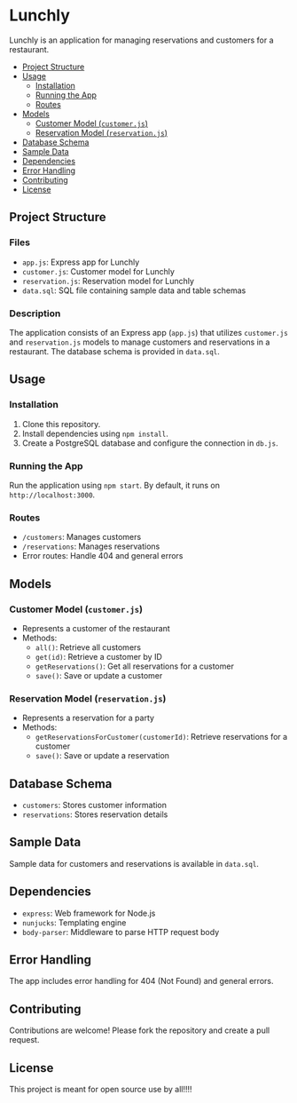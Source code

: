 # Lunchly

Lunchly is an application for managing reservations and customers for a restaurant.

- [Project Structure](#project-structure)
- [Usage](#usage)
  - [Installation](#installation)
  - [Running the App](#running-the-app)
  - [Routes](#routes)
- [Models](#models)
  - [Customer Model (`customer.js`)](#customer-model-customerjs)
  - [Reservation Model (`reservation.js`)](#reservation-model-reservationjs)
- [Database Schema](#database-schema)
- [Sample Data](#sample-data)
- [Dependencies](#dependencies)
- [Error Handling](#error-handling)
- [Contributing](#contributing)
- [License](#license)

## Project Structure

### Files

- `app.js`: Express app for Lunchly
- `customer.js`: Customer model for Lunchly
- `reservation.js`: Reservation model for Lunchly
- `data.sql`: SQL file containing sample data and table schemas

### Description

The application consists of an Express app (`app.js`) that utilizes `customer.js` and `reservation.js` models to manage customers and reservations in a restaurant. The database schema is provided in `data.sql`.

## Usage

### Installation

1. Clone this repository.
2. Install dependencies using `npm install`.
3. Create a PostgreSQL database and configure the connection in `db.js`.

### Running the App

Run the application using `npm start`. By default, it runs on `http://localhost:3000`.

### Routes

- `/customers`: Manages customers
- `/reservations`: Manages reservations
- Error routes: Handle 404 and general errors

## Models

### Customer Model (`customer.js`)

- Represents a customer of the restaurant
- Methods:
  - `all()`: Retrieve all customers
  - `get(id)`: Retrieve a customer by ID
  - `getReservations()`: Get all reservations for a customer
  - `save()`: Save or update a customer

### Reservation Model (`reservation.js`)

- Represents a reservation for a party
- Methods:
  - `getReservationsForCustomer(customerId)`: Retrieve reservations for a customer
  - `save()`: Save or update a reservation

## Database Schema

- `customers`: Stores customer information
- `reservations`: Stores reservation details

## Sample Data

Sample data for customers and reservations is available in `data.sql`.

## Dependencies

- `express`: Web framework for Node.js
- `nunjucks`: Templating engine
- `body-parser`: Middleware to parse HTTP request body

## Error Handling

The app includes error handling for 404 (Not Found) and general errors.

## Contributing

Contributions are welcome! Please fork the repository and create a pull request.

## License

This project is meant for open source use by all!!!!

